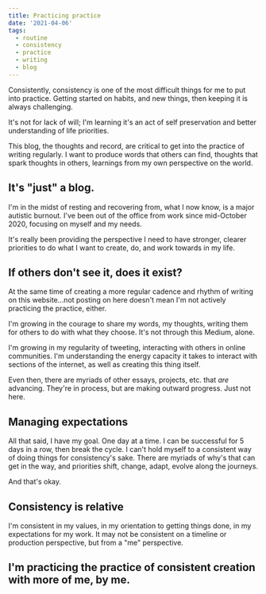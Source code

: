 ```yaml
---
title: Practicing practice
date: '2021-04-06'
tags:
  - routine
  - consistency
  - practice
  - writing
  - blog
---
```


Consistently, consistency is one of the most difficult things for me to put into practice. Getting started on habits, and new things, then keeping it is always challenging.

It's not for lack of will; I'm learning it's an act of self preservation and better understanding of life priorities.

This blog, the thoughts and record, are critical to get into the practice of writing regularly. I want to produce words that others can find, thoughts that spark thoughts in others, learnings from my own perspective on the world.

## It's "just" a blog.
I'm in the midst of resting and recovering from, what I now know, is a major autistic burnout. I've been out of the office from work since mid-October 2020, focusing on myself and my needs.

It's really been providing the perspective I need to have stronger, clearer priorities to do what I want to create, do, and work towards in my life.


## If others don't see it, does it exist?
At the same time of creating a more regular cadence and rhythm of writing on this website...not posting on here doesn't mean I'm not actively practicing the practice, either.

I'm growing in the courage to share my words, my thoughts, writing them for others to do with what they choose. It's not through this Medium, alone.

I'm growing in my regularity of tweeting, interacting with others in online communities. I'm understanding the energy capacity it takes to interact with sections of the internet, as well as creating this thing itself.

Even then, there are myriads of other essays, projects, etc. that _are_ advancing. They're in process, but are making outward progress. Just not here.

## Managing expectations
All that said, I have my goal. One day at a time. I can be successful for 5 days in a row, then break the cycle. I can't hold myself to a consistent way of doing things for consistency's sake. There are myriads of why's that can get in the way, and priorities shift, change, adapt, evolve along the journeys.

And that's okay.

## Consistency is relative
I'm consistent in my values, in my orientation to getting things done, in my expectations for my work. It may not be consistent on a timeline or production perspective, but from a "me" perspective.

## I'm practicing the practice of consistent creation with more of me, by me.
